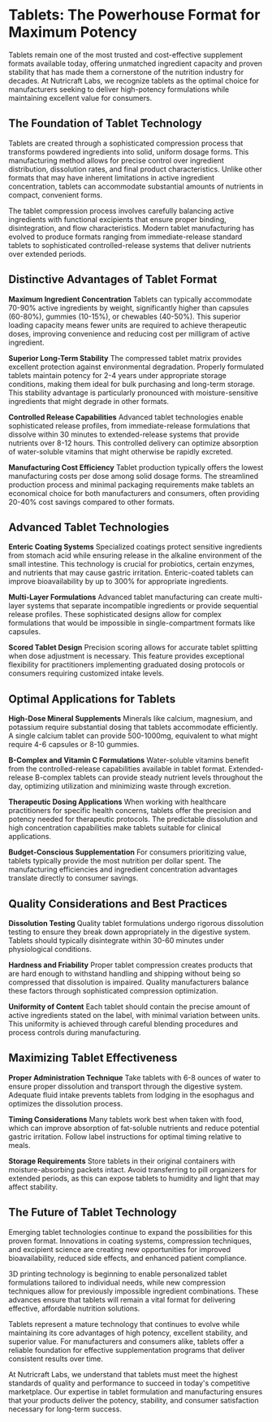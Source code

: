 # Tablets: The Powerhouse Format for Maximum Potency

Tablets remain one of the most trusted and cost-effective supplement formats available today, offering unmatched ingredient capacity and proven stability that has made them a cornerstone of the nutrition industry for decades. At Nutricraft Labs, we recognize tablets as the optimal choice for manufacturers seeking to deliver high-potency formulations while maintaining excellent value for consumers.

## The Foundation of Tablet Technology

Tablets are created through a sophisticated compression process that transforms powdered ingredients into solid, uniform dosage forms. This manufacturing method allows for precise control over ingredient distribution, dissolution rates, and final product characteristics. Unlike other formats that may have inherent limitations in active ingredient concentration, tablets can accommodate substantial amounts of nutrients in compact, convenient forms.

The tablet compression process involves carefully balancing active ingredients with functional excipients that ensure proper binding, disintegration, and flow characteristics. Modern tablet manufacturing has evolved to produce formats ranging from immediate-release standard tablets to sophisticated controlled-release systems that deliver nutrients over extended periods.

## Distinctive Advantages of Tablet Format

**Maximum Ingredient Concentration**
Tablets can typically accommodate 70-90% active ingredients by weight, significantly higher than capsules (60-80%), gummies (10-15%), or chewables (40-50%). This superior loading capacity means fewer units are required to achieve therapeutic doses, improving convenience and reducing cost per milligram of active ingredient.

**Superior Long-Term Stability**
The compressed tablet matrix provides excellent protection against environmental degradation. Properly formulated tablets maintain potency for 2-4 years under appropriate storage conditions, making them ideal for bulk purchasing and long-term storage. This stability advantage is particularly pronounced with moisture-sensitive ingredients that might degrade in other formats.

**Controlled Release Capabilities**
Advanced tablet technologies enable sophisticated release profiles, from immediate-release formulations that dissolve within 30 minutes to extended-release systems that provide nutrients over 8-12 hours. This controlled delivery can optimize absorption of water-soluble vitamins that might otherwise be rapidly excreted.

**Manufacturing Cost Efficiency**
Tablet production typically offers the lowest manufacturing costs per dose among solid dosage forms. The streamlined production process and minimal packaging requirements make tablets an economical choice for both manufacturers and consumers, often providing 20-40% cost savings compared to other formats.

## Advanced Tablet Technologies

**Enteric Coating Systems**
Specialized coatings protect sensitive ingredients from stomach acid while ensuring release in the alkaline environment of the small intestine. This technology is crucial for probiotics, certain enzymes, and nutrients that may cause gastric irritation. Enteric-coated tablets can improve bioavailability by up to 300% for appropriate ingredients.

**Multi-Layer Formulations**
Advanced tablet manufacturing can create multi-layer systems that separate incompatible ingredients or provide sequential release profiles. These sophisticated designs allow for complex formulations that would be impossible in single-compartment formats like capsules.

**Scored Tablet Design**
Precision scoring allows for accurate tablet splitting when dose adjustment is necessary. This feature provides exceptional flexibility for practitioners implementing graduated dosing protocols or consumers requiring customized intake levels.

## Optimal Applications for Tablets

**High-Dose Mineral Supplements**
Minerals like calcium, magnesium, and potassium require substantial dosing that tablets accommodate efficiently. A single calcium tablet can provide 500-1000mg, equivalent to what might require 4-6 capsules or 8-10 gummies.

**B-Complex and Vitamin C Formulations**
Water-soluble vitamins benefit from the controlled-release capabilities available in tablet format. Extended-release B-complex tablets can provide steady nutrient levels throughout the day, optimizing utilization and minimizing waste through excretion.

**Therapeutic Dosing Applications**
When working with healthcare practitioners for specific health concerns, tablets offer the precision and potency needed for therapeutic protocols. The predictable dissolution and high concentration capabilities make tablets suitable for clinical applications.

**Budget-Conscious Supplementation**
For consumers prioritizing value, tablets typically provide the most nutrition per dollar spent. The manufacturing efficiencies and ingredient concentration advantages translate directly to consumer savings.

## Quality Considerations and Best Practices

**Dissolution Testing**
Quality tablet formulations undergo rigorous dissolution testing to ensure they break down appropriately in the digestive system. Tablets should typically disintegrate within 30-60 minutes under physiological conditions.

**Hardness and Friability**
Proper tablet compression creates products that are hard enough to withstand handling and shipping without being so compressed that dissolution is impaired. Quality manufacturers balance these factors through sophisticated compression optimization.

**Uniformity of Content**
Each tablet should contain the precise amount of active ingredients stated on the label, with minimal variation between units. This uniformity is achieved through careful blending procedures and process controls during manufacturing.

## Maximizing Tablet Effectiveness

**Proper Administration Technique**
Take tablets with 6-8 ounces of water to ensure proper dissolution and transport through the digestive system. Adequate fluid intake prevents tablets from lodging in the esophagus and optimizes the dissolution process.

**Timing Considerations**
Many tablets work best when taken with food, which can improve absorption of fat-soluble nutrients and reduce potential gastric irritation. Follow label instructions for optimal timing relative to meals.

**Storage Requirements**
Store tablets in their original containers with moisture-absorbing packets intact. Avoid transferring to pill organizers for extended periods, as this can expose tablets to humidity and light that may affect stability.

## The Future of Tablet Technology

Emerging tablet technologies continue to expand the possibilities for this proven format. Innovations in coating systems, compression techniques, and excipient science are creating new opportunities for improved bioavailability, reduced side effects, and enhanced patient compliance.

3D printing technology is beginning to enable personalized tablet formulations tailored to individual needs, while new compression techniques allow for previously impossible ingredient combinations. These advances ensure that tablets will remain a vital format for delivering effective, affordable nutrition solutions.

Tablets represent a mature technology that continues to evolve while maintaining its core advantages of high potency, excellent stability, and superior value. For manufacturers and consumers alike, tablets offer a reliable foundation for effective supplementation programs that deliver consistent results over time.

At Nutricraft Labs, we understand that tablets must meet the highest standards of quality and performance to succeed in today's competitive marketplace. Our expertise in tablet formulation and manufacturing ensures that your products deliver the potency, stability, and consumer satisfaction necessary for long-term success.